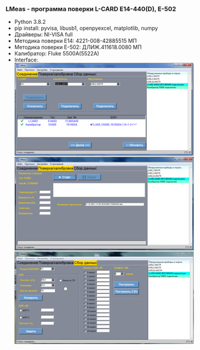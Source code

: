 ### LMeas - программа поверки L-CARD E14-440(D), E-502
+ Python 3.8.2
+ pip install: pyvisa, libusb1, openpyexcel, matplotlib, numpy
+ Драйверы: NI-VISA full
+ Методика поверки Е14: 4221-008-42885515 МП
+ Методика поверки Е-502: ДЛИЖ.411618.0080 МП
+ Калибратор: Fluke 5500A(5522A)
+ Interface:
![alt text](https://github.com/GlendenCrunch/LMeas/blob/main/image/lc1.png)
![alt text](https://github.com/GlendenCrunch/LMeas/blob/main/image/lc2.png)
![alt text](https://github.com/GlendenCrunch/LMeas/blob/main/image/lc3.png)
